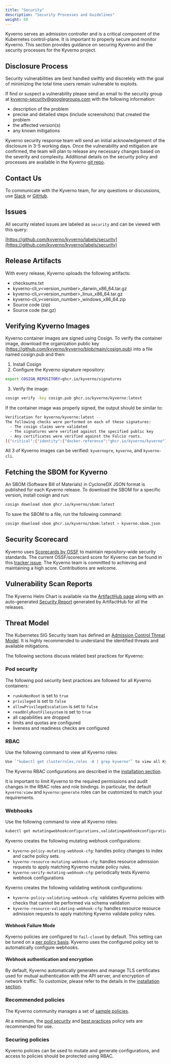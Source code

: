 ```yaml
---
title: "Security"
description: "Security Processes and Guidelines"
weight: 68
---
```


Kyverno serves an admission controller and is a critical component of the Kubernetes control-plane. It is important to properly secure and monitor Kyverno. This section provides guidance on securing Kyverno and the security processes for the Kyverno project.

## Disclosure Process

Security vulnerabilities are best handled swiftly and discretely with the goal of minimizing the total time users remain vulnerable to exploits.

If find or suspect a vulnerability please send an email to the security group at kyverno-security@googlegroups.com with the following information:
- description of the problem
- precise and detailed steps (include screenshots) that created the problem
- the affected version(s)
- any known mitigations

Kyverno security response team will send an initial acknowledgement of the disclosure in 3-5 working days. Once the vulnerability and mitigation are confirmed, the team will plan to release any necessary changes based on the severity and complexity. Additional details on the security policy and processes are available in the Kyverno [git repo](https://github.com/kyverno/kyverno/blob/main/SECURITY.md).

## Contact Us

To communicate with the Kyverno team, for any questions or discussions, use [Slack](https://slack.k8s.io/#kyverno) or [GitHub](https://github.com/kyverno/kyverno).


## Issues

All security related issues are labeled as `security` and can be viewed with this query:

  [https://github.com/kyverno/kyverno/labels/security](https://github.com/kyverno/kyverno/labels/security)


## Release Artifacts

With every release, Kyverno uploads the following artifacts:
- checksums.txt
- kyverno-cli_v<version_number>_darwin_x86_64.tar.gz
- kyverno-cli_v<version_number>_linux_x86_64.tar.gz
- kyverno-cli_v<version_number>_windows_x86_64.zip
- Source code (zip)
- Source code (tar.gz)


## Verifying Kyverno Images

Kyverno container images are signed using Cosign. To verify the container image, download the organization public key (https://github.com/kyverno/kyverno/blob/main/cosign.pub) into a file named cosign.pub and then:

1. Install Cosign
2. Configure the Kyverno signature repository:

```sh
export COSIGN_REPOSITORY=ghcr.io/kyverno/signatures
```

3. Verify the image:

```sh
cosign verify -key cosign.pub ghcr.io/kyverno/kyverno:latest
```

If the container image was properly signed, the output should be similar to:

```sh
Verification for kyverno/kyverno:latest --
The following checks were performed on each of these signatures:
  - The cosign claims were validated
  - The signatures were verified against the specified public key
  - Any certificates were verified against the Fulcio roots.
[{"critical":{"identity":{"docker-reference":"ghcr.io/kyverno/kyverno"},"image":{"docker-manifest-digest":"sha256:a847df12e2c1cab19af9d1bb34e599cb56cf57639c7d5c958a4bb568c1dad8f6"},"type":"cosign container image signature"},"optional":null}]
```

All 3 of Kyverno images can be verified: `kyvernopre`, `kyverno`, and `kyverno-cli`.

## Fetching the SBOM for Kyverno

An SBOM (Software Bill of Materials) in CycloneDX JSON format is published for each Kyverno release. To download the SBOM for a specific version, install cosign and run:

```sh
cosign download sbom ghcr.io/kyverno/sbom:latest
```

To save the SBOM to a file, run the following command:

```sh
cosign download sbom ghcr.io/kyverno/sbom:latest > kyverno.sbom.json
```

## Security Scorecard

Kyverno uses [Scorecards by OSSF](https://github.com/ossf/scorecard) to maintain repository-wide security standards. The current OSSF/scorecard score for Kyverno can be found in this [tracker issue](https://github.com/kyverno/kyverno/issues/2617). The Kyverno team is committed to achieving and maintaining a high score. Contributions are welcome.

## Vulnerability Scan Reports

The Kyverno Helm Chart is available via the [ArtifactHub page](https://artifacthub.io/packages/helm/kyverno/kyverno) along with an auto-generated [Security Report](https://artifacthub.io/packages/helm/kyverno/kyverno?modal=security-report) generated by ArtifactHub for all the releases.


## Threat Model

The Kubernetes SIG Security team has defined an [Admission Control Threat Model](https://docs.google.com/document/d/1tQTZ6wrD2udbUGL7xhc3SRxqyTvS8FQUlL59KHYHcY8/edit#heading=h.bx94h7ux7k41). It is highly recommended to understand the identified threats and available mitigations.

The following sections discuss related best practices for Kyverno:

### Pod security

The following pod security best practices are followed for all Kyverno containers:
* `runAsNonRoot` is set to `true`
* `privileged` is set to `false`
* `allowPrivilegeEscalation` is set to `false`
* `readOnlyRootFilesystem` is set to `true`
* all capabilities are dropped
* limits and quotas are configured
* liveness and readiness checks are configured

### RBAC

Use the following command to view all Kyverno roles:
```sh
Use `"kubectl get clusterroles,roles -A | grep kyverno"` to view all Kyverno roles. 
```

The Kyverno RBAC configurations are described in the [installation section](/docs/installation/#roles-and-permissions). 

It is important to limit Kyverno to the required permissions and audit changes in the RBAC roles and role bindings. In particular, the default `kyverno:view` and `kyverno:generate` roles can be customized to match your requirements.

### Webhooks

Use the following command to view all Kyverno roles:
```sh
kubectl get mutatingwebhookconfigurations,validatingwebhookconfigurations | grep kyverno
```

Kyverno creates the following mutating webhook configurations:
- `kyverno-policy-mutating-webhook-cfg`: handles policy changes to index and cache policy sets.
- `kyverno-resource-mutating-webhook-cfg`: handles resource admission requests to apply matching Kyverno mutate policy rules.
- `kyverno-verify-mutating-webhook-cfg`: periodically tests Kyverno webhook configurations 

Kyverno creates the following validating webhook configurations:
- `kyverno-policy-validating-webhook-cfg`: validates Kyverno policies with checks that cannot be performed via schema validation
- `kyverno-resource-validating-webhook-cfg`: handles resource resource admission requests to apply matching Kyverno validate policy rules.

#### Webhook Failure Mode

Kyverno policies are configured to `fail-closed` by default. This setting can be tuned on a [per policy basis](/docs/writing-policies/policy-settings/). Kyverno uses the configured policy set to automatically configure webhooks.

#### Webhook authentication and encryption

By default, Kyverno automatically generates and manage TLS certificates used for mutual authentication with the API server, and encryption of network traffic. To customize, please refer to the details in the [installation section](/docs/installation/#certificate-management).

### Recommended policies

The Kyverno community manages a set of [sample policies](/policies/).

At a minimum, the [pod security](/policies/pod-security/) and [best practices](/policies/?policytypes=Best%2520Practices) policy sets are recommended for use.

### Securing policies

Kyverno policies can be used to mutate and generate configurations, and access to policies should be protected using RBAC.